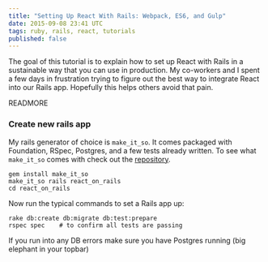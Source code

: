 ```yaml
---
title: "Setting Up React With Rails: Webpack, ES6, and Gulp"
date: 2015-09-08 23:41 UTC
tags: ruby, rails, react, tutorials
published: false
---
```


The goal of this tutorial is to explain how to set up React with Rails in a
sustainable way that you can use in production.  My co-workers and I spent a few
days in frustration trying to figure out the best way to integrate React into
our Rails app.  Hopefully this helps others avoid that pain.

READMORE

### Create new rails app
My rails generator of choice is `make_it_so`.  It comes packaged with
Foundation, RSpec, Postgres, and a few tests already written.  To see what
`make_it_so` comes with check out the [repository](https://github.com/LaunchAcademy/make_it_so).


`gem install make_it_so`  
`make_it_so rails react_on_rails`  
`cd react_on_rails`  

Now run the typical commands to set a Rails app up:  

```terminal  
rake db:create db:migrate db:test:prepare  
rspec spec    # to confirm all tests are passing
```

If you run into any DB errors make sure you have Postgres running (big elephant
in your topbar)












